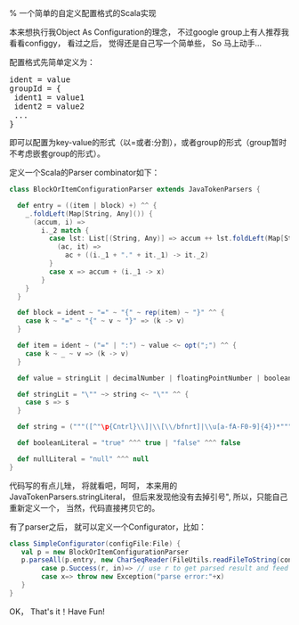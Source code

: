 % 一个简单的自定义配置格式的Scala实现

本来想执行我Object As Configuration的理念， 不过google group上有人推荐我看看configgy， 看过之后， 觉得还是自己写一个简单些， So 马上动手...

配置格式先简单定义为：

<pre>
ident = value
groupId = {
 ident1 = value1
 ident2 = value2
 ...
}
</pre>

即可以配置为key-value的形式（以=或者:分割），或者group的形式（group暂时不考虑嵌套group的形式）。

定义一个Scala的Parser combinator如下：


~~~~~~~ {.scala .numberLines}
class BlockOrItemConfigurationParser extends JavaTokenParsers {

  def entry = ((item | block) +) ^^ {
    _.foldLeft(Map[String, Any]()) {
      (accum, i) =>
        i._2 match {
          case lst: List[(String, Any)] => accum ++ lst.foldLeft(Map[String, Any]()) {
            (ac, it) =>
              ac + ((i._1 + "." + it._1) -> it._2)
          }
          case x => accum + (i._1 -> x)
        }
    }
  }

  def block = ident ~ "=" ~ "{" ~ rep(item) ~ "}" ^^ {
    case k ~ "=" ~ "{" ~ v ~ "}" => (k -> v)
  }

  def item = ident ~ ("=" | ":") ~ value <~ opt(";") ^^ {
    case k ~ _ ~ v => (k -> v)
  }

  def value = stringLit | decimalNumber | floatingPointNumber | booleanLiteral | nullLiteral

  def stringLit = "\"" ~> string <~ "\"" ^^ {
    case s => s
  }

  def string = ("""([^"\p{Cntrl}\\]|\\[\\/bfnrt]|\\u[a-fA-F0-9]{4})*""").r

  def booleanLiteral = "true" ^^^ true | "false" ^^^ false

  def nullLiteral = "null" ^^^ null
}
~~~~~~~

代码写的有点儿矬， 将就看吧，呵呵， 本来用的JavaTokenParsers.stringLiteral， 但后来发现他没有去掉引号", 所以，只能自己重新定义一个， 当然，代码直接拷贝它的。

有了parser之后， 就可以定义一个Configurator，比如：

~~~~~~~ {.scala .numberLines}
class SimpleConfigurator(configFile:File) {
   val p = new BlockOrItemConfigurationParser
   p.parseAll(p.entry, new CharSeqReader(FileUtils.readFileToString(configFile))) match{
        case p.Success(r, in)=> // use r to get parsed result and feed your program, hehe 
        case x=> throw new Exception("parse error:"+x)
   }
}
~~~~~~~

OK， That's it！Have Fun!